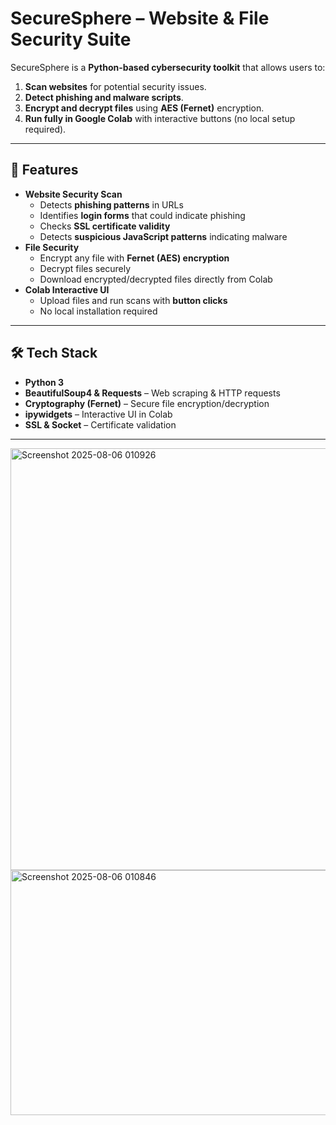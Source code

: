 # SecureSphere – Website & File Security Suite

SecureSphere is a **Python-based cybersecurity toolkit** that allows users to:
1. **Scan websites** for potential security issues.
2. **Detect phishing and malware scripts**.
3. **Encrypt and decrypt files** using **AES (Fernet)** encryption.
4. **Run fully in Google Colab** with interactive buttons (no local setup required).

---

## 🚀 Features
- **Website Security Scan**
  - Detects **phishing patterns** in URLs
  - Identifies **login forms** that could indicate phishing
  - Checks **SSL certificate validity**
  - Detects **suspicious JavaScript patterns** indicating malware
- **File Security**
  - Encrypt any file with **Fernet (AES) encryption**
  - Decrypt files securely
  - Download encrypted/decrypted files directly from Colab
- **Colab Interactive UI**
  - Upload files and run scans with **button clicks**
  - No local installation required

---

## 🛠️ Tech Stack
- **Python 3**
- **BeautifulSoup4 & Requests** – Web scraping & HTTP requests
- **Cryptography (Fernet)** – Secure file encryption/decryption
- **ipywidgets** – Interactive UI in Colab
- **SSL & Socket** – Certificate validation

---

<img width="821" height="675" alt="Screenshot 2025-08-06 010926" src="https://github.com/user-attachments/assets/9464e130-8a1a-40f5-850a-43ce1178ea3d" />

<img width="1011" height="392" alt="Screenshot 2025-08-06 010846" src="https://github.com/user-attachments/assets/2c47da5b-37ed-4900-a722-5f09d0de7868" />


